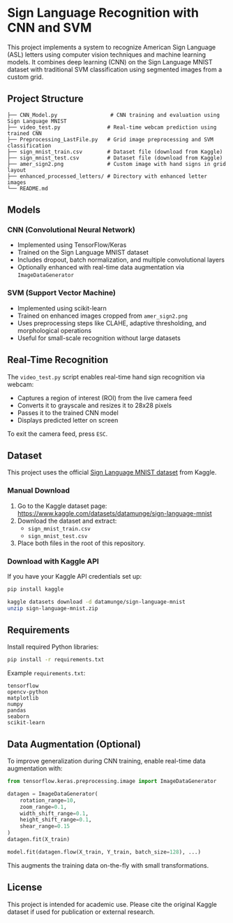 # Sign Language Recognition with CNN and SVM

This project implements a system to recognize American Sign Language (ASL) letters using computer vision techniques and machine learning models. It combines deep learning (CNN) on the Sign Language MNIST dataset with traditional SVM classification using segmented images from a custom grid.

## Project Structure

```
├── CNN_Model.py                 # CNN training and evaluation using Sign Language MNIST
├── video_test.py               # Real-time webcam prediction using trained CNN
├── Preprocessing_LastFile.py   # Grid image preprocessing and SVM classification
├── sign_mnist_train.csv        # Dataset file (download from Kaggle)
├── sign_mnist_test.csv         # Dataset file (download from Kaggle)
├── amer_sign2.png              # Custom image with hand signs in grid layout
├── enhanced_processed_letters/ # Directory with enhanced letter images
└── README.md
```

## Models

### CNN (Convolutional Neural Network)

- Implemented using TensorFlow/Keras
- Trained on the Sign Language MNIST dataset
- Includes dropout, batch normalization, and multiple convolutional layers
- Optionally enhanced with real-time data augmentation via `ImageDataGenerator`

### SVM (Support Vector Machine)

- Implemented using scikit-learn
- Trained on enhanced images cropped from `amer_sign2.png`
- Uses preprocessing steps like CLAHE, adaptive thresholding, and morphological operations
- Useful for small-scale recognition without large datasets

## Real-Time Recognition

The `video_test.py` script enables real-time hand sign recognition via webcam:

- Captures a region of interest (ROI) from the live camera feed
- Converts it to grayscale and resizes it to 28x28 pixels
- Passes it to the trained CNN model
- Displays predicted letter on screen

To exit the camera feed, press `ESC`.

## Dataset

This project uses the official [Sign Language MNIST dataset](https://www.kaggle.com/datasets/datamunge/sign-language-mnist) from Kaggle.

### Manual Download

1. Go to the Kaggle dataset page:  
   https://www.kaggle.com/datasets/datamunge/sign-language-mnist
2. Download the dataset and extract:
   - `sign_mnist_train.csv`
   - `sign_mnist_test.csv`
3. Place both files in the root of this repository.

### Download with Kaggle API

If you have your Kaggle API credentials set up:

```bash
pip install kaggle

kaggle datasets download -d datamunge/sign-language-mnist
unzip sign-language-mnist.zip
```

## Requirements

Install required Python libraries:

```bash
pip install -r requirements.txt
```

Example `requirements.txt`:

```
tensorflow
opencv-python
matplotlib
numpy
pandas
seaborn
scikit-learn
```

## Data Augmentation (Optional)

To improve generalization during CNN training, enable real-time data augmentation with:

```python
from tensorflow.keras.preprocessing.image import ImageDataGenerator

datagen = ImageDataGenerator(
    rotation_range=10,
    zoom_range=0.1,
    width_shift_range=0.1,
    height_shift_range=0.1,
    shear_range=0.15
)
datagen.fit(X_train)

model.fit(datagen.flow(X_train, Y_train, batch_size=128), ...)
```

This augments the training data on-the-fly with small transformations.

## License

This project is intended for academic use. Please cite the original Kaggle dataset if used for publication or external research.

